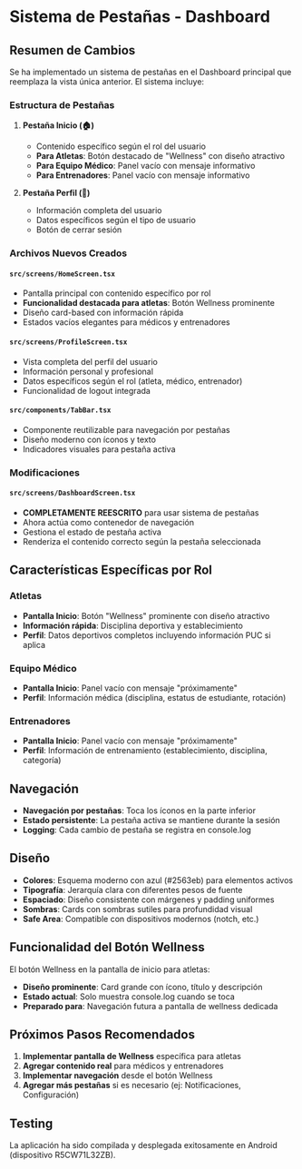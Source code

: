 # Sistema de Pestañas - Dashboard

## Resumen de Cambios

Se ha implementado un sistema de pestañas en el Dashboard principal que reemplaza la vista única anterior. El sistema incluye:

### Estructura de Pestañas

1. **Pestaña Inicio (🏠)**
   - Contenido específico según el rol del usuario
   - **Para Atletas**: Botón destacado de "Wellness" con diseño atractivo
   - **Para Equipo Médico**: Panel vacío con mensaje informativo
   - **Para Entrenadores**: Panel vacío con mensaje informativo

2. **Pestaña Perfil (👤)**
   - Información completa del usuario
   - Datos específicos según el tipo de usuario
   - Botón de cerrar sesión

### Archivos Nuevos Creados

#### `src/screens/HomeScreen.tsx`
- Pantalla principal con contenido específico por rol
- **Funcionalidad destacada para atletas**: Botón Wellness prominente
- Diseño card-based con información rápida
- Estados vacíos elegantes para médicos y entrenadores

#### `src/screens/ProfileScreen.tsx`
- Vista completa del perfil del usuario
- Información personal y profesional
- Datos específicos según el rol (atleta, médico, entrenador)
- Funcionalidad de logout integrada

#### `src/components/TabBar.tsx`
- Componente reutilizable para navegación por pestañas
- Diseño moderno con íconos y texto
- Indicadores visuales para pestaña activa

### Modificaciones

#### `src/screens/DashboardScreen.tsx`
- **COMPLETAMENTE REESCRITO** para usar sistema de pestañas
- Ahora actúa como contenedor de navegación
- Gestiona el estado de pestaña activa
- Renderiza el contenido correcto según la pestaña seleccionada

## Características Específicas por Rol

### Atletas
- **Pantalla Inicio**: Botón "Wellness" prominente con diseño atractivo
- **Información rápida**: Disciplina deportiva y establecimiento
- **Perfil**: Datos deportivos completos incluyendo información PUC si aplica

### Equipo Médico
- **Pantalla Inicio**: Panel vacío con mensaje "próximamente"
- **Perfil**: Información médica (disciplina, estatus de estudiante, rotación)

### Entrenadores
- **Pantalla Inicio**: Panel vacío con mensaje "próximamente"
- **Perfil**: Información de entrenamiento (establecimiento, disciplina, categoría)

## Navegación

- **Navegación por pestañas**: Toca los íconos en la parte inferior
- **Estado persistente**: La pestaña activa se mantiene durante la sesión
- **Logging**: Cada cambio de pestaña se registra en console.log

## Diseño

- **Colores**: Esquema moderno con azul (#2563eb) para elementos activos
- **Tipografía**: Jerarquía clara con diferentes pesos de fuente
- **Espaciado**: Diseño consistente con márgenes y padding uniformes
- **Sombras**: Cards con sombras sutiles para profundidad visual
- **Safe Area**: Compatible con dispositivos modernos (notch, etc.)

## Funcionalidad del Botón Wellness

El botón Wellness en la pantalla de inicio para atletas:
- **Diseño prominente**: Card grande con ícono, título y descripción
- **Estado actual**: Solo muestra console.log cuando se toca
- **Preparado para**: Navegación futura a pantalla de wellness dedicada

## Próximos Pasos Recomendados

1. **Implementar pantalla de Wellness** específica para atletas
2. **Agregar contenido real** para médicos y entrenadores
3. **Implementar navegación** desde el botón Wellness
4. **Agregar más pestañas** si es necesario (ej: Notificaciones, Configuración)

## Testing

La aplicación ha sido compilada y desplegada exitosamente en Android (dispositivo R5CW71L32ZB).